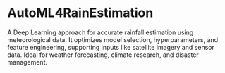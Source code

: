 # AutoML4RainEstimation
A Deep Learning approach for accurate rainfall estimation using meteorological data. It optimizes model selection, hyperparameters, and feature engineering, supporting inputs like satellite imagery and sensor data. Ideal for weather forecasting, climate research, and disaster management.
